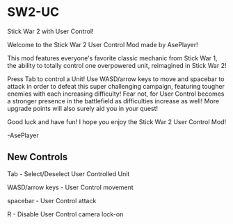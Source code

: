 # SW2-UC
 Stick War 2 with User Control!

Welcome to the Stick War 2 User Control Mod made by AsePlayer!

This mod features everyone's favorite classic mechanic from Stick War 1, the ability to totally control one overpowered unit, reimagined in Stick War 2! 

Press Tab to control a Unit! Use WASD/arrow keys to move and spacebar to attack in order to defeat this super challenging campaign, featuring tougher enemies with each increasing difficulty! Fear not, for User Control becomes a stronger presence in the battlefield as difficulties increase as well! More upgrade points will also surely aid you in your quest!

Good luck and have fun! I hope you enjoy the Stick War 2 User Control Mod!

-AsePlayer


## New Controls

Tab - Select/Deselect User Controlled Unit

WASD/arrow keys - User Control movement

spacebar - User Control attack

R - Disable User Control camera lock-on
